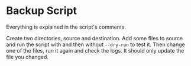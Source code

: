 # Backup Script

Everything is explained in the script's comments.

Create two directories, source and destination. Add some files to source and
run the script with and then without `--dry-run` to test it. Then change one of
the files, run it again and check the logs. It should only update the file you
changed.
